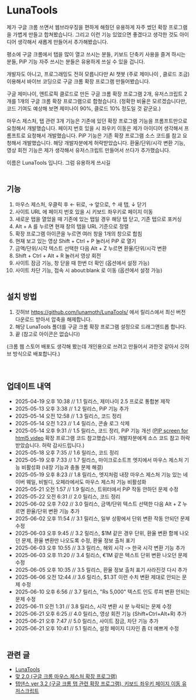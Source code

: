 # LunaTools
제가 구글 크롬 쓰면서 웹브라우징을 편하게 해줬던 유용하게 자주 썼던 확장 프로그램을 가볍게 만들고 합쳐봤습니다. 그리고 이런 기능 있었으면 좋겠다고 생각한 것도 아이디어 생각해서 새롭게 만들어서 추가해봤습니다.

평소에 구글 크롬에서 탭을 많이 열고 쓰시는 분들, 키보드 단축키 사용을 즐겨 하시는 분들, PiP 기능 자주 쓰시는 분들은 유용하게 쓰실 수 있을 겁니다.

개발자도 아니고, 프로그래밍도 전혀 모릅니다만 AI 챗봇 (주로 제미나이 , 클로드 조금) 이용해서 바이브 코딩으로 구글 크롬 확장 프로그램 만들어봤습니다.

구글 제미나이, 앤트로픽 클로드로 만든 구글 크롬 확장 프로그램 2개, 유저스크립트 2개를 1개의 구글 크롬 확장 프로그램으로 합쳤습니다. (정확한 비율은 모르겠습니다만, 코드 기여도 예상해 보면 제미나이 90%, 클로드 10% 정도일 것 같군요.)

마우스 제스처, 탭 관련 3개 기능은 기존에 있던 확장 프로그램 기능을 프롬프트만으로 요청해서 개발했습니다. 페이지 번호 있을 시 좌우키 이동은 제가 아이디어 생각해서 프롬프트로 요청해서 개발했습니다. PiP 기능은 기존 확장 프로그램 소스 코드를 참고 요청해서 개발했습니다. 해당 개발자분에게 허락받았습니다. 환율/단위/시각 변환 기능, 영상 회전 기능은 제가 생각해서 유저스크립트 만들어서 쓰다가 추가했습니다.

이름은 LunaTools 입니다. 그럼 유용하게 쓰시길
<br><br>

## 기능

1. 마우스 제스처, 우클릭 후 ← 뒤로, → 앞으로, ↑ 새 탭, ↓ 닫기    
2. 사이트 URL 에 페이지 번호 있을 시 키보드 좌우키로 페이지 이동
3. 새로운 탭을 열었을 때 기존에 있는 탭일 경우 해당 탭 닫고, 기존 탭으로 포커싱
4. Alt + A 를 누르면 현재 창의 탭을 URL 기준으로 정렬
5. 확장 프로그램 아이콘을 누르면 여러 창을 1개의 창으로 합침
6. 현재 보고 있는 영상 Shift + Ctrl + P 눌러서 PiP 로 열기
7. 금액/단위/시각 텍스트 선택한 다음 Alt + Z 누르면 환율/단위/시각 변환
8. Shift + Ctrl + Alt + R 눌러서 영상 회전
9. 사이트 잠금 기능, 창 닫을 때 한번 더 확인 (옵션에서 설정 가능)
10. 사이트 차단 기능, 접속 시 about:blank 로 이동 (옵션에서 설정 가능) 
<br/><br>

## 설치 방법
 1. 깃허브 https://github.com/lunamoth/LunaTools/ 에서 릴리스에서 최신 버전 다운로드 받아서 압축을 해제합니다.
 2. 해당 LunaTools 폴더를 구글 크롬 확장 프로그램 설정으로 드래그앤드롭 합니다.
 3. 끝 (참고로 아이콘은 없습니다)

(크롬 웹 스토어 배포도 생각해 봤는데 개인용으로 쓰려고 만들어서 과한것 같아서 깃허브 방식으로 배포합니다.)<br/>
<br><br/>

## 업데이트 내역
* 2025-04-19 오후 10:38 // 1.1 릴리스, 제미나이 2.5 프로로 통합본 제작
* 2025-05-13 오후 3:38 // 1.2 릴리스, PiP 기능 추가
* 2025-05-14 오전 12:58 // 1.3 릴리스, 코드 정리
* 2025-05-14 오전 1:23 // 1.4 릴리스, 콘솔 로그 삭제
* 2025-05-14 오후 9:31 // 1.5 릴리스, 코드 정리, PiP 기능 개선 ([PIP screen for html5 video](https://chromewebstore.google.com/detail/pip-screen-for-html5-vide/ebgihmollhfickaopoldkikdnipmdemg?hl=ko) 확장 프로그램 코드 참고했습니다. 개발자분에게 소스 코드 참고 허락 받았습니다. 허락 감사드립니다.)
* 2025-05-18 오후 7:35 // 1.6 릴리스, 코드 정리
* 2025-05-19 오후 7:33 // 1.7 릴리스, 마이크로소트프 엣지에서 마우스 제스처 기능 비활성화 (내장 기능과 충돌 문제 해결)
* 2025-05-19 오후 8:23 // 1.8 릴리스, 엣지처럼 내장 마우스 제스처 기능 있는 네이버 웨일, 비빌디, 오페라에서도 마우스 제스처 기능 비활성화
* 2025-05-21 오전 1:57 // 1.9 릴리스, 트위터에서 PiP 작동 안하던 문제 수정
* 2025-05-22 오전 6:31 // 2.0 릴리스, 코드 정리
* 2025-06-02 오후 7:02 // 3.0 릴리스, 금액/단위 텍스트 선택한 다음 Alt + Z 누르면 환율/단위 변환 기능 추가
* 2025-06-02 오후 11:54 // 3.1 릴리스, 일부 상황에서 단위 변환 작동 안되던 문제 수정
* 2025-06-03 오후 9:45 // 3.2 릴리스, $1M 같은 경우 단위, 환율 변환 함께 나오던 문제, 환율 변환만 나오도록 수정, 환율 정보 출처 표기
* 2025-06-03 오후 10:55 // 3.3 릴리스, 해외 시각 -> 한국 시각 변환 기능 추가
* 2025-06-03 오후 11:20 // 3.4 릴리스, €1M 같은 텍스트 단위 변환 나오던 문제 수정
* 2025-06-05 오후 10:35 // 3.5 릴리스, 환율 정보 출처 표기 사라진것 다시 추가
* 2025-06-06 오전 12:44 // 3.6 릴리스, $1.3T 이런 수치 변환 제대로 안되는 문제 수정
* 2025-06-10 오후 6:56 // 3.7 릴리스, "Rs 5,000" 텍스트 인도 루피 변환 안되는 문제 수정
* 2025-06-11 오전 1:31 // 3.8 릴리스, 시각 변환 시 분 누락되는 문제 수정
* 2025-06-21 오후 6:25 // 4.0 릴리스, 영상 회전 기능 (Shift+Ctrl+Alt+R) 추가
* 2025-06-21 오후 7:47 // 5.0 릴리스, 사이트 잠금, 차단 기능 추가
* 2025-06-21 오후 10:41 // 5.1 릴리스, 설정 페이지 디자인 좀 더 예쁘게 수정
<br/><br>

## 관련 글
*   [LunaTools](http://lunamoth.com/2319)
*   [맞 2.0 (구글 크롬 마우스 제스처 확장 프로그램)](http://lunamoth.com/2318)   
*   [탭댄스 ver 3.2 (구글 크롬 탭 관련 확장 프로그램), 키보드 좌우키 페이지 이동 유저스크립트](http://lunamoth.com/2314)
